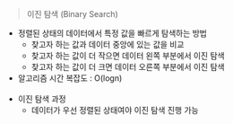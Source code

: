> 이진 탐색 (Binary Search)
- 정렬된 상태의 데이터에서 특정 값을 빠르게 탐색하는 방법
  - 찾고자 하는 값과 데이터 중앙에 있는 값을 비교
  - 찾고자 하는 값이 더 작으면 데이터 왼쪽 부분에서 이진 탐색
  - 찾고자 하는 값이 더 크면 데이터 오른쪽 부분에서 이진 탐색
- 알고리즘 시간 복잡도 : O(logn)
</br></br>
- 이진 탐색 과정
  - 데이터가 우선 정렬된 상태여야 이진 탐색 진행 가능
